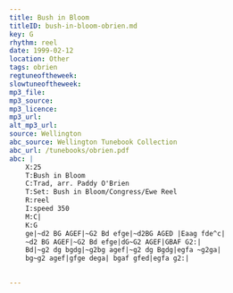 ```yaml
---
title: Bush in Bloom
titleID: bush-in-bloom-obrien.md
key: G
rhythm: reel
date: 1999-02-12
location: Other
tags: obrien
regtuneoftheweek:
slowtuneoftheweek:
mp3_file:
mp3_source:
mp3_licence:
mp3_url:
alt_mp3_url:
source: Wellington
abc_source: Wellington Tunebook Collection
abc_url: /tunebooks/obrien.pdf
abc: |
    X:25
    T:Bush in Bloom
    C:Trad, arr. Paddy O'Brien
    T:Set: Bush in Bloom/Congress/Ewe Reel
    R:reel
    I:speed 350
    M:C|
    K:G
    ge|~d2 BG AGEF|~G2 Bd efge|~d2BG AGED |Eaag fde^c|
    ~d2 BG AGEF|~G2 Bd efge|dG~G2 AGEF|GBAF G2:|
    Bd|~g2 dg bgdg|~g2bg agef|~g2 dg Bgdg|egfa ~g2ga|
    bg~g2 agef|gfge dega| bgaf gfed|egfa g2:|
    

---
```

